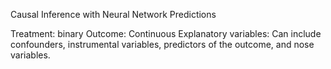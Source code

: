 Causal Inference with Neural Network Predictions

Treatment: binary
Outcome: Continuous
Explanatory variables: Can include confounders, instrumental variables, predictors of the outcome, and nose variables.
